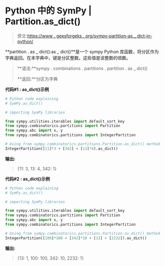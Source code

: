 # Python 中的 SymPy | Partition.as_dict()

> 原文:[https://www . geesforgeks . org/sympy-partition-as _ dict-in-python/](https://www.geeksforgeeks.org/sympy-partition-as_dict-in-python/)

**partition . as _ dict():as _ dict()**是一个 sympy Python 库函数，将分区作为字典返回。在本字典中，键是分区整数。这些值是该整数的倍数。

> **语法:**sympy . combinations . partitions . partition . as _ dict()
> 
> **返回:**分区为字典

**代码#1 : as_dict()示例**

```py
# Python code explaining
# SymPy.as_dict()

# importing SymPy libraries

from sympy.utilities.iterables import default_sort_key
from sympy.combinatorics.partitions import Partition
from sympy.abc import x, y
from sympy.combinatorics.partitions import IntegerPartition

# Using from sympy.combinatorics.partitions.Partition.as_dict() method 
IntegerPartition([11]*3 + [342] + [13]*4).as_dict()
```

**输出:**

> {11: 3, 13: 4, 342: 1}

**代码#2 : as_dict()示例**

```py
# Python code explaining
# SymPy.as_dict()

# importing SymPy libraries

from sympy.utilities.iterables import default_sort_key
from sympy.combinatorics.partitions import Partition
from sympy.abc import x, y
from sympy.combinatorics.partitions import IntegerPartition

# Using from sympy.combinatorics.partitions.Partition.as_dict() method 
IntegerPartition([100]*100 + [342]*10 + [13] + [2232]).as_dict()
```

**输出:**

> {13: 1, 100: 100, 342: 10, 2232: 1}